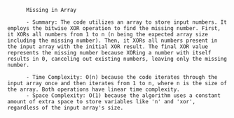 
          Missing in Array

          - Summary: The code utilizes an array to store input numbers. It employs the bitwise XOR operation to find the missing number. First, it XORs all numbers from 1 to n (n being the expected array size including the missing number). Then, it XORs all numbers present in the input array with the initial XOR result. The final XOR value represents the missing number because XORing a number with itself results in 0, canceling out existing numbers, leaving only the missing number.

          - Time Complexity: O(n) because the code iterates through the input array once and then iterates from 1 to n, where n is the size of the array. Both operations have linear time complexity.
          - Space Complexity: O(1) because the algorithm uses a constant amount of extra space to store variables like 'n' and 'xor', regardless of the input array's size.
          